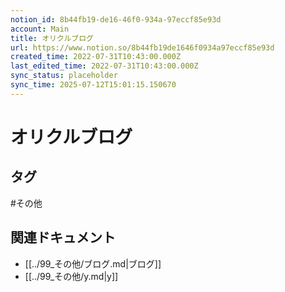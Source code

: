 ```yaml
---
notion_id: 8b44fb19-de16-46f0-934a-97eccf85e93d
account: Main
title: オリクルブログ
url: https://www.notion.so/8b44fb19de1646f0934a97eccf85e93d
created_time: 2022-07-31T10:43:00.000Z
last_edited_time: 2022-07-31T10:43:00.000Z
sync_status: placeholder
sync_time: 2025-07-12T15:01:15.150670
---
```

# オリクルブログ


## タグ

#その他 

## 関連ドキュメント

- [[../99_その他/ブログ.md|ブログ]]
- [[../99_その他/y.md|y]]
